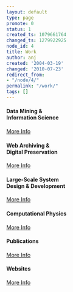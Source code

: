 ```yaml
---
layout: default
type: page
promote: 0
status: 1
created_ts: 1079661764
changed_ts: 1279922925
node_id: 4
title: Work
author: anj
created: '2004-03-19'
changed: '2010-07-23'
redirect_from:
- "/node/4/"
permalink: "/work/"
tags: []
---
```


<div id="service">
		<div class="row centered">
			<div class="col-md-4">
				<i class="fa fa-area-chart"></i>
				<h4>Data Mining &amp;<br/>Information Science</h4>
				<p><a href="{{ site.baseurl }}/work/data-mining/" class="btn btn-theme">More Info</a></p>
			</div>
			<div class="col-md-4">
				<i class="fa fa-archive"></i>
				<h4>Web Archiving &amp;<br/>Digital Preservation</h4>
				<p><a href="{{ site.baseurl }}/work/digital-preservation/" class="btn btn-theme">More Info</a></p>
			</div>
			<div class="col-md-4">
				<i class="fa fa-code-fork"></i>
				<h4>Large-Scale System<br/>Design &amp; Development</h4>
				<p><a href="{{ site.baseurl }}/work/development/" class="btn btn-theme">More Info</a></p>
			</div>		 				
		</div>
		<div class="row centered">
			<div class="col-md-4">
				<i class="fa fa-flask"></i><!-- <i class="fa fa-rocket"></i> -->
				<h4>Computational Physics</h4>
				<p><a href="{{ site.baseurl }}/work/physics/" class="btn btn-theme">More Info</a></p>
			</div>
			<div class="col-md-4">
				<i class="fa fa-file-text-o"></i>
				<h4>Publications</h4>
				<p><a href="{{ site.baseurl }}/work/publications/" class="btn btn-theme">More Info</a></p>
			</div>
			<div class="col-md-4">
				<i class="fa fa-code"></i>
				<h4>Websites</h4>
				<p><a href="{{ site.baseurl }}/work/websites/" class="btn btn-theme">More Info</a></p>
			</div>		 				
		</div>
</div>

